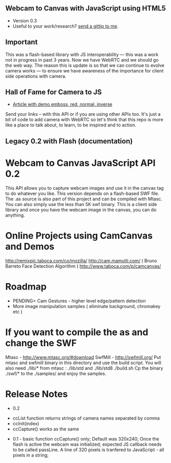 ## Webcam to Canvas with JavaScript using HTML5 
 
* Version 0.3 
* Useful to your work/research? [send a gittip to me](http://www.gittip.com/taboca). 

## Important

This was a flash-based library with JS interoperability — this was a work not in progress in past 3 years. Now we have WebRTC and we should go the web way. The reason this is update is so that we can continue to evolve camera works — to ensure we have awareness of the importance for client side operations with camera. 

## Hall of Fame for Camera to JS 
 
* [Article with demo emboss, red, normal, inverse](http://labs.telasocial.com/webcam-canvas/)

Send your links – with this API or if you are using other APIs too. It's just a bit of code to add camera with WebRTC so let's think that this repo is more like a place to talk about, to learn, to be inspired and to action. 

## Legacy 0.2 with Flash (documentation)

Webcam to Canvas JavaScript API 0.2
===
This API allows you to capture webcam images and use it in the canvas tag to do whatever you like. This version depends on a flash-based SWF file. The .as source is also part of this project and can be compiled with Mtasc. You can also simply use the less than 5K swf binary. This is a client side library and once you have the webcam image in the canvas, you can do anything. 

Online Projects using CamCanvas and Demos
====
http://remixpic.taboca.com/co/mozilla/
http://cam.mamulti.com/ ( Bruno Barreto Face Detection Algorithm ) 
http://www.taboca.com/p/camcanvas/

Roadmap
====

* PENDING= Cam Gestures - higher level edge/pattern detection
* More image manipulation samples ( eliminate background, chromakey etc ) 

If you want to compile the as and change the SWF 
===

Mtasc - http://www.mtasc.org/#download 
SwfMill - http://swfmill.org/
Put mtasc and swfmill binary in this directory and use the build script. 
You will also need ./lib/* from mtasc : ./lib/std and ./lib/std8
./build.sh
Cp the binary ./swf/* to the ./samples/ and enjoy the samples. 

Release Notes
===

* 0.2
 + ccList function returns strings of camera names separated by comma
 + ccInit(index) 
 + ccCapture() works as the same

* 0.1 - basic function ccCapture() only;  Default was 320x240; Once the flash is active the webcam was initialized; expected JS callback needs to be called passLine. A line of 320 pixels is tranfered to JavaScript - all pixels in a string; 

